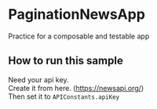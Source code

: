 # PaginationNewsApp
Practice for a composable and testable app

## How to run this sample
Need your api key.  
Create it from here. (https://newsapi.org/)  
Then set it to `APIConstants.apiKey`

